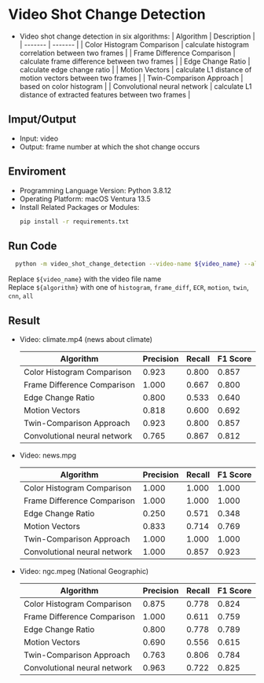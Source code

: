 # Video Shot Change Detection

* Video shot change detection in six algorithms:
    | Algorithm                    | Description |
    | -------                      | -------   |
    | Color Histogram Comparison   | calculate histogram correlation between two frames |
    | Frame Difference Comparison  | calculate frame difference between two frames |
    | Edge Change Ratio            | calculate edge change ratio |
    | Motion Vectors               | calculate L1 distance of motion vectors between two frames |
    | Twin-Comparison Approach     | based on color histogram |
    | Convolutional neural network | calculate L1 distance of extracted features between two frames |

## Imput/Output

* Input: video
* Output: frame number at which the shot change occurs


## Enviroment

* Programming Language Version: Python 3.8.12
* Operating Platform: macOS Ventura 13.5
* Install Related Packages or Modules:
  ```bash
  pip install -r requirements.txt
  ```
  
## Run Code

```bash
  python -m video_shot_change_detection --video-name ${video_name} --algorithm ${algorithm}
```

Replace `${video_name}` with the video file name <br />
Replace `${algorithm}` with one of `histogram`, `frame_diff`, `ECR`, `motion`, `twin`, `cnn`, `all`


## Result

* Video: climate.mp4 (news about climate)

    | Algorithm                    | Precision | Recall  | F1 Score |
    | -------                      | -------   | ------- | -------  |
    | Color Histogram Comparison   | 0.923     | 0.800   | 0.857    |
    | Frame Difference Comparison  | 1.000     | 0.667   | 0.800    |
    | Edge Change Ratio            | 0.800     | 0.533   | 0.640    |
    | Motion Vectors               | 0.818     | 0.600   | 0.692    |
    | Twin-Comparison Approach     | 0.923     | 0.800   | 0.857    |
    | Convolutional neural network | 0.765     | 0.867   | 0.812    |

* Video: news.mpg 

    | Algorithm                    | Precision | Recall  | F1 Score |
    | -------                      | -------   | ------- | -------  |
    | Color Histogram Comparison   | 1.000     | 1.000   | 1.000    |
    | Frame Difference Comparison  | 1.000     | 1.000   | 1.000    |
    | Edge Change Ratio            | 0.250     | 0.571   | 0.348    |
    | Motion Vectors               | 0.833     | 0.714   | 0.769    |
    | Twin-Comparison Approach     | 1.000     | 1.000   | 1.000    |
    | Convolutional neural network | 1.000     | 0.857   | 0.923    |

* Video: ngc.mpeg (National Geographic)

    | Algorithm                    | Precision | Recall  | F1 Score |
    | -------                      | -------   | ------- | -------  |
    | Color Histogram Comparison   | 0.875     | 0.778   | 0.824    |
    | Frame Difference Comparison  | 1.000     | 0.611   | 0.759    |
    | Edge Change Ratio            | 0.800     | 0.778   | 0.789    |
    | Motion Vectors               | 0.690     | 0.556   | 0.615    |
    | Twin-Comparison Approach     | 0.763     | 0.806   | 0.784    |
    | Convolutional neural network | 0.963     | 0.722   | 0.825    |
